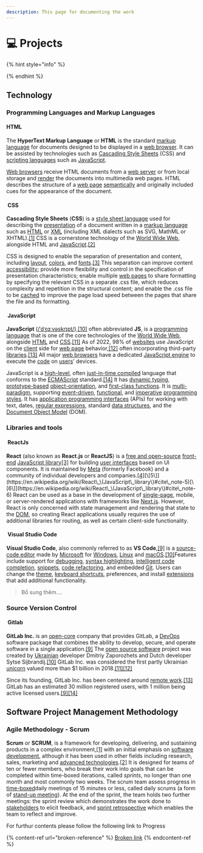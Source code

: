 ```yaml
---
description: This page for documenting the work
---
```


# 💻 Projects

{% hint style="info" %}

{% endhint %}

## Technology

### Programming Languages and Markup Languages

#### <img src="https://upload.wikimedia.org/wikipedia/commons/thumb/6/61/HTML5_logo_and_wordmark.svg/1920px-HTML5_logo_and_wordmark.svg.png" alt="" data-size="line">HTML

The **HyperText Markup Language** or **HTML** is the standard [markup language](https://en.wikipedia.org/wiki/Markup\_language) for documents designed to be displayed in a [web browser](https://en.wikipedia.org/wiki/Web\_browser). It can be assisted by technologies such as [Cascading Style Sheets](https://en.wikipedia.org/wiki/Cascading\_Style\_Sheets) (CSS) and [scripting languages](https://en.wikipedia.org/wiki/Scripting\_language) such as [JavaScript](https://en.wikipedia.org/wiki/JavaScript).

[Web browsers](https://en.wikipedia.org/wiki/Web\_browser) receive HTML documents from a [web server](https://en.wikipedia.org/wiki/Web\_server) or from local storage and [render](https://en.wikipedia.org/wiki/Browser\_engine) the documents into multimedia web pages. HTML describes the structure of a [web page](https://en.wikipedia.org/wiki/Web\_page) [semantically](https://en.wikipedia.org/wiki/Semantic\_Web) and originally included cues for the appearance of the document.

#### <img src="https://upload.wikimedia.org/wikipedia/commons/thumb/d/d5/CSS3_logo_and_wordmark.svg/1280px-CSS3_logo_and_wordmark.svg.png" alt="" data-size="line"> CSS

**Cascading Style Sheets** (**CSS**) is a [style sheet language](https://en.wikipedia.org/wiki/Style\_sheet\_language) used for describing the [presentation](https://en.wikipedia.org/wiki/Presentation\_semantics) of a document written in a [markup language](https://en.wikipedia.org/wiki/Markup\_language) such as [HTML](https://en.wikipedia.org/wiki/HTML) or [XML](https://en.wikipedia.org/wiki/XML) (including XML dialects such as SVG, MathML or XHTML).[\[1\]](https://en.wikipedia.org/wiki/Cascading\_Style\_Sheets#cite\_note-1) CSS is a cornerstone technology of the [World Wide Web](https://en.wikipedia.org/wiki/World\_Wide\_Web), alongside HTML and [JavaScript](https://en.wikipedia.org/wiki/JavaScript).[\[2\]](https://en.wikipedia.org/wiki/Cascading\_Style\_Sheets#cite\_note-2)

CSS is designed to enable the separation of presentation and content, including [layout](https://en.wikipedia.org/wiki/Page\_layout), [colors](https://en.wikipedia.org/wiki/Color), and [fonts](https://en.wikipedia.org/wiki/Typeface).[\[3\]](https://en.wikipedia.org/wiki/Cascading\_Style\_Sheets#cite\_note-3) This separation can improve content [accessibility](https://en.wikipedia.org/wiki/Accessibility); provide more flexibility and control in the specification of presentation characteristics; enable multiple [web pages](https://en.wikipedia.org/wiki/Web\_page) to share formatting by specifying the relevant CSS in a separate .css file, which reduces complexity and repetition in the structural content; and enable the .css file to be [cached](https://en.wikipedia.org/wiki/Cache\_\(computing\)) to improve the page load speed between the pages that share the file and its formatting.

#### <img src="https://upload.wikimedia.org/wikipedia/commons/6/6a/JavaScript-logo.png" alt="" data-size="line"> JavaScript

**JavaScript** ([/ˈdʒɑːvəskrɪpt/](https://en.wikipedia.org/wiki/Help:IPA/English)),[\[10\]](https://en.wikipedia.org/wiki/JavaScript#cite\_note-10) often abbreviated **JS**, is a [programming language](https://en.wikipedia.org/wiki/Programming\_language) that is one of the core technologies of the [World Wide Web](https://en.wikipedia.org/wiki/World\_Wide\_Web), alongside [HTML](https://en.wikipedia.org/wiki/HTML) and [CSS](https://en.wikipedia.org/wiki/CSS).[\[11\]](https://en.wikipedia.org/wiki/JavaScript#cite\_note-11) As of 2022, 98% of [websites](https://en.wikipedia.org/wiki/Website) use JavaScript on the [client](https://en.wikipedia.org/wiki/Client\_\(computing\)) side for [web page](https://en.wikipedia.org/wiki/Web\_page) behavior,[\[12\]](https://en.wikipedia.org/wiki/JavaScript#cite\_note-deployedstats-12) often incorporating third-party [libraries](https://en.wikipedia.org/wiki/Library\_\(computing\)).[\[13\]](https://en.wikipedia.org/wiki/JavaScript#cite\_note-lib\_usage-13) All major [web browsers](https://en.wikipedia.org/wiki/Web\_browser) have a dedicated [JavaScript engine](https://en.wikipedia.org/wiki/JavaScript\_engine) to execute the [code](https://en.wikipedia.org/wiki/Source\_code) on [users](https://en.wikipedia.org/wiki/User\_\(computing\))' devices.

JavaScript is a [high-level](https://en.wikipedia.org/wiki/High-level\_programming\_language), often [just-in-time compiled](https://en.wikipedia.org/wiki/Just-in-time\_compilation) language that conforms to the [ECMAScript](https://en.wikipedia.org/wiki/ECMAScript) standard.[\[14\]](https://en.wikipedia.org/wiki/JavaScript#cite\_note-tc39-14) It has [dynamic typing](https://en.wikipedia.org/wiki/Dynamic\_typing), [prototype-based](https://en.wikipedia.org/wiki/Prototype-based\_programming) [object-orientation](https://en.wikipedia.org/wiki/Object-oriented\_programming), and [first-class functions](https://en.wikipedia.org/wiki/First-class\_function). It is [multi-paradigm](https://en.wikipedia.org/wiki/Programming\_paradigm), supporting [event-driven](https://en.wikipedia.org/wiki/Event-driven\_programming), [functional](https://en.wikipedia.org/wiki/Functional\_programming), and [imperative](https://en.wikipedia.org/wiki/Imperative\_programming) [programming styles](https://en.wikipedia.org/wiki/Programming\_paradigm). It has [application programming interfaces](https://en.wikipedia.org/wiki/Application\_programming\_interface) (APIs) for working with text, dates, [regular expressions](https://en.wikipedia.org/wiki/Regular\_expression), standard [data structures](https://en.wikipedia.org/wiki/Data\_structure), and the [Document Object Model](https://en.wikipedia.org/wiki/Document\_Object\_Model) (DOM).

### Libraries and tools

#### <img src="https://cdn.freebiesupply.com/logos/large/2x/react-1-logo-png-transparent.png" alt="" data-size="line"> ReactJs

**React** (also known as **React.js** or **ReactJS**) is a [free and open-source](https://en.wikipedia.org/wiki/Free\_and\_open-source\_software) [front-end](https://en.wikipedia.org/wiki/Front\_end\_and\_back\_end) [JavaScript library](https://en.wikipedia.org/wiki/JavaScript\_library)[\[3\]](https://en.wikipedia.org/wiki/React\_\(JavaScript\_library\)#cite\_note-react-3) for building [user interfaces](https://en.wikipedia.org/wiki/User\_interfaces) based on UI components. It is maintained by [Meta](https://en.wikipedia.org/wiki/Meta\_Platforms) (formerly Facebook) and a community of individual developers and companies.[\[4\]](https://en.wikipedia.org/wiki/React\_\(JavaScript\_library\)#cite\_note-4)[\[5\]](https://en.wikipedia.org/wiki/React\_\(JavaScript\_library\)#cite\_note-5)[\[6\]](https://en.wikipedia.org/wiki/React\_\(JavaScript\_library\)#cite\_note-6) React can be used as a base in the development of [single-page](https://en.wikipedia.org/wiki/Single-page\_application), mobile, or server-rendered applications with frameworks like [Next.js](https://en.wikipedia.org/wiki/Next.js). However, React is only concerned with state management and rendering that state to the [DOM](https://en.wikipedia.org/wiki/Document\_Object\_Model), so creating React applications usually requires the use of additional libraries for routing, as well as certain client-side functionality.

#### <img src="https://upload.wikimedia.org/wikipedia/commons/thumb/9/9a/Visual_Studio_Code_1.35_icon.svg/1920px-Visual_Studio_Code_1.35_icon.svg.png" alt="" data-size="line"> Visual Studio Code

**Visual Studio Code**, also commonly referred to as **VS Code**,[\[9\]](https://en.wikipedia.org/wiki/Visual\_studio\_code#cite\_note-9) is a [source-code editor](https://en.wikipedia.org/wiki/Source-code\_editor) made by [Microsoft](https://en.wikipedia.org/wiki/Microsoft) for [Windows](https://en.wikipedia.org/wiki/Windows), [Linux](https://en.wikipedia.org/wiki/Linux) and [macOS](https://en.wikipedia.org/wiki/MacOS).[\[10\]](https://en.wikipedia.org/wiki/Visual\_studio\_code#cite\_note-TechCrunch-10)Features include support for [debugging](https://en.wikipedia.org/wiki/Debugging), [syntax highlighting](https://en.wikipedia.org/wiki/Syntax\_highlighting), [intelligent code completion](https://en.wikipedia.org/wiki/Intelligent\_code\_completion), [snippets](https://en.wikipedia.org/wiki/Snippet\_\(programming\)), [code refactoring](https://en.wikipedia.org/wiki/Code\_refactoring), and embedded [Git](https://en.wikipedia.org/wiki/Git). Users can change the [theme](https://en.wikipedia.org/wiki/Theme\_\(computing\)), [keyboard shortcuts](https://en.wikipedia.org/wiki/Keyboard\_shortcut), preferences, and install [extensions](https://en.wikipedia.org/wiki/Plug-in\_\(computing\)) that add additional functionality.

> Bổ sung thêm....

### Source Version Control

#### <img src="https://upload.wikimedia.org/wikipedia/commons/thumb/e/e1/GitLab_logo.svg/2880px-GitLab_logo.svg.png" alt="" data-size="line"> Gitlab

**GitLab Inc.** is an [open-core](https://en.wikipedia.org/wiki/Open-core\_model) company that provides GitLab, a [DevOps](https://en.wikipedia.org/wiki/DevOps) software package that combines the ability to develop, secure, and operate software in a single application.[\[9\]](https://en.wikipedia.org/wiki/GitLab#cite\_note-Nasdaq-9) The [open source software](https://en.wikipedia.org/wiki/Open-source\_software) project was created by [Ukrainian](https://en.wikipedia.org/wiki/Ukraine) developer Dmitriy Zaporozhets and Dutch developer Sytse Sijbrandij.[\[10\]](https://en.wikipedia.org/wiki/GitLab#cite\_note-Lee-10) GitLab Inc. was considered the first partly Ukrainian [unicorn](https://en.wikipedia.org/wiki/Unicorn\_\(finance\)) valued more than $1 billion in 2018.[\[11\]](https://en.wikipedia.org/wiki/GitLab#cite\_note-11)[\[12\]](https://en.wikipedia.org/wiki/GitLab#cite\_note-12)

Since its founding, GitLab Inc. has been centered around [remote work](https://en.wikipedia.org/wiki/Remote\_work).[\[13\]](https://en.wikipedia.org/wiki/GitLab#cite\_note-Novet-13) GitLab has an estimated 30 million registered users, with 1 million being active licensed users.[\[9\]](https://en.wikipedia.org/wiki/GitLab#cite\_note-Nasdaq-9)[\[14\]](https://en.wikipedia.org/wiki/GitLab#cite\_note-Goled-14)

## Software Project Management Methodology

### Agile Methodology - Scrum

**Scrum** or **SCRUM**, is a framework for developing, delivering, and sustaining products in a complex environment,[\[1\]](https://en.wikipedia.org/wiki/Scrum\_\(software\_development\)#cite\_note-1) with an initial emphasis on [software development](https://en.wikipedia.org/wiki/Software\_development), although it has been used in other fields including research, sales, marketing and [advanced technologies](https://en.wikipedia.org/wiki/High\_tech).[\[2\]](https://en.wikipedia.org/wiki/Scrum\_\(software\_development\)#cite\_note-2) It is designed for teams of ten or fewer members, who break their work into goals that can be completed within time-boxed iterations, called _sprints_, no longer than one month and most commonly two weeks. The scrum team assess progress in [time-boxed](https://en.wikipedia.org/wiki/Timeboxing)daily meetings of 15 minutes or less, called daily scrums (a form of [stand-up meeting](https://en.wikipedia.org/wiki/Stand-up\_meeting)). At the end of the sprint, the team holds two further meetings: the sprint review which demonstrates the work done to [stakeholders](https://en.wikipedia.org/wiki/Stakeholder\_\(corporate\)) to elicit feedback, and [sprint retrospective](https://en.wikipedia.org/wiki/Retrospective#Software\_development) which enables the team to reflect and improve.



For furthur contents please follow the following link to Progress

{% content-ref url="broken-reference" %}
[Broken link](broken-reference)
{% endcontent-ref %}
